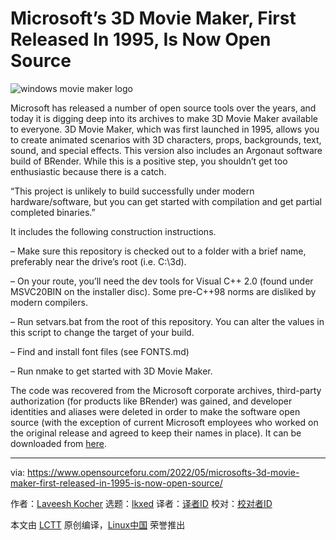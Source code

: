 [#]: subject: "Microsoft’s 3D Movie Maker, First Released In 1995, Is Now Open Source"
[#]: via: "https://www.opensourceforu.com/2022/05/microsofts-3d-movie-maker-first-released-in-1995-is-now-open-source/"
[#]: author: "Laveesh Kocher https://www.opensourceforu.com/author/laveesh-kocher/"
[#]: collector: "lkxed"
[#]: translator: "lkxed"
[#]: reviewer: " "
[#]: publisher: " "
[#]: url: " "

Microsoft’s 3D Movie Maker, First Released In 1995, Is Now Open Source
======
![windows movie maker logo][1]

Microsoft has released a number of open source tools over the years, and today it is digging deep into its archives to make 3D Movie Maker available to everyone. 3D Movie Maker, which was first launched in 1995, allows you to create animated scenarios with 3D characters, props, backgrounds, text, sound, and special effects. This version also includes an Argonaut software build of BRender. While this is a positive step, you shouldn’t get too enthusiastic because there is a catch.

“This project is unlikely to build successfully under modern hardware/software, but you can get started with compilation and get partial completed binaries.”

It includes the following construction instructions.

– Make sure this repository is checked out to a folder with a brief name, preferably near the drive’s root (i.e. C:\3d).

– On your route, you’ll need the dev tools for Visual C++ 2.0 (found under MSVC20BIN on the installer disc). Some pre-C++98 norms are disliked by modern compilers.

– Run setvars.bat from the root of this repository. You can alter the values in this script to change the target of your build.

– Find and install font files (see FONTS.md)

– Run nmake to get started with 3D Movie Maker.

The code was recovered from the Microsoft corporate archives, third-party authorization (for products like BRender) was gained, and developer identities and aliases were deleted in order to make the software open source (with the exception of current Microsoft employees who worked on the original release and agreed to keep their names in place). It can be downloaded from [here][2].

--------------------------------------------------------------------------------

via: https://www.opensourceforu.com/2022/05/microsofts-3d-movie-maker-first-released-in-1995-is-now-open-source/

作者：[Laveesh Kocher][a]
选题：[lkxed][b]
译者：[译者ID](https://github.com/译者ID)
校对：[校对者ID](https://github.com/校对者ID)

本文由 [LCTT](https://github.com/LCTT/TranslateProject) 原创编译，[Linux中国](https://linux.cn/) 荣誉推出

[a]: https://www.opensourceforu.com/author/laveesh-kocher/
[b]: https://github.com/lkxed
[1]: https://www.opensourceforu.com/wp-content/uploads/2022/05/windows-movie-maker-logo-696x392.png
[2]: https://github.com/microsoft/Microsoft-3D-Movie-Maker
